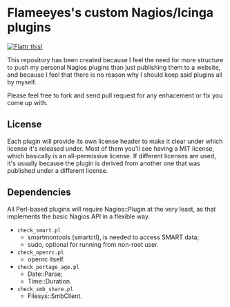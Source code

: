 Flameeyes's custom Nagios/Icinga plugins
========================================

[![Flattr this!](http://api.flattr.com/button/flattr-badge-large.png)](https://flattr.com/thing/1014927)

This repository has been created because I feel the need for more
structure to push my personal Nagios plugins than just publishing them
to a website, and because I feel that there is no reason why I should
keep said plugins all by myself.

Please feel free to fork and send pull request for any enhacement or
fix you come up with.

License
-------

Each plugin will provide its own license header to make it clear under
which license it's released under. Most of them you'll see having a
MIT license, which basically is an all-permissive license. If
different licenses are used, it's usually because the plugin is
derived from another one that was published under a different license.

Dependencies
------------

All Perl-based plugins will require Nagios::Plugin at the very least,
as that implements the basic Nagios API in a flexible way.

 * `check_smart.pl`
   - smartmontools (smartctl), is needed to access SMART data;
   - sudo, optional for running from non-root user.
 * `check_openrc.pl`
   - openrc itself.
 * `check_portage_age.pl`
   - Date::Parse;
   - Time::Duration.
 * `check_smb_share.pl`
   - Filesys::SmbClient.
